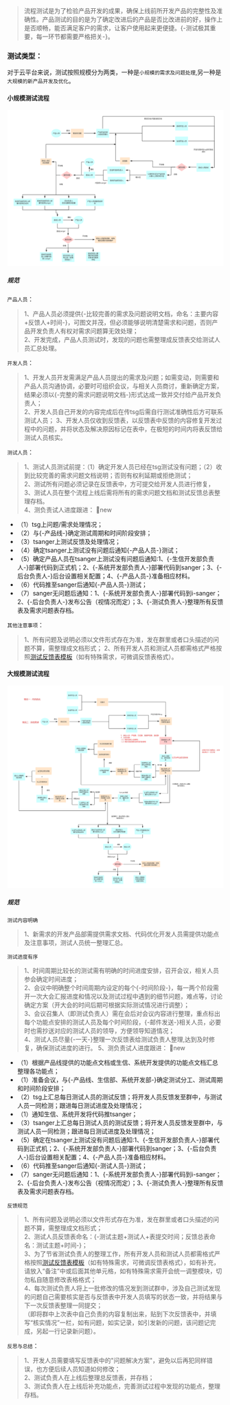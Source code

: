 > 流程测试是为了检验产品开发的成果，确保上线前所开发产品的完整性及准确性。产品测试的目的是为了确定改进后的产品是否比改进前的好，操作上是否顺畅，能否满足客户的需求，让客户使用起来更便捷。{-测试极其重要，每一环节都需要严格把关-}。

### 测试类型：
对于云平台来说，测试按照规模分为两类，一种是`小规模的需求及问题处理`,另一种是`大规模的新产品开发及优化`。

#### 小规模测试流程
![小规模测试流程](../img/小规模测试SOP.png)

##### 规范
`产品人员`：  

>1、产品人员必须提供{-比较完善的需求及问题说明文档，命名：主要内容+反馈人+时间-}，可图文并茂，但必须能够说明清楚需求和问题，否则产品开发负责人有权对需求问题算无效处理；  
>2、开发完成，产品人员测试时，发现的问题也需整理成反馈表交给测试人员汇总处理。

`开发人员`：
>1、开发人员开发需满足产品人员提出的需求及问题；如需变动，则需要和产品人员沟通协调，必要时可组织会议，与相关人员商讨，重新确定方案，结果必须以{-完整的需求问题说明文档-}形式达成一致并交付给产品开发负责人；  
>2、开发人员自己开发的内容完成后在传tsg后需自行测试准确性后方可联系测试人员；
>3、开发人员仅收到反馈表，以反馈表中反馈的内容修复开发过程中的问题，并将状态及解决原因标记在表中，在极短的时间内将表反馈给测试人员核实。

`测试人员`：
>1、测试人员测试前提：（1）确定开发人员已经在tsg测试没有问题；（2）收到比较完善的需求问题文档说明；否则有权利延期或拒绝测试；  
>2、测试所有问题必须记录在反馈表中，方可提交给开发人员进行修复，  
>3、测试人员在整个流程上线后需将所有的需求问题文档和测试反馈总表整理存档。  
>4、测负责试人进度跟进： :star2:new
- （1）tsg上问题/需求处理情况；
- （2）与{-产品线-}确定测试周期和时间阶段安排；
- （3）tsanger上测试反馈及处理情况；
- （4）确定tsanger上测试没有问题后通知{-产品人员-}测试；
- （5）确定产品人员在tsanger上测试没有问题后通知:1、{-生信开发部负责人-}部署代码到正式机；2、{-系统开发部负责人-}部署代码到sanger；3、{-后台负责人-}后台设置相关配置；4、{-产品人员-}准备相应材料。
- （6）代码推至sanger后通知{-产品人员-}测试；
- （7）sanger无问题后通知：1、{-系统开发部负责人-}部署代码到i-sanger；2、{-后台负责人-}发布公告（视情况而定）；3、{-测试负责人-}整理所有反馈表及需求问题表存档。

`其他注意事项`：
>1、所有问题及说明必须以文件形式存在为准，发在群里或者口头描述的问题不算，需整理成文档形式；
>2、所有开发人员和测试人员都需格式严格按照[测试反馈表模板](../examples/反馈表模板.xlsx)（如有特殊需求，可微调反馈表格式）。

#### 大规模测试流程
![大规模测试流程](../img/大规模测试SOP.png)

##### 规范
`测试内容明确`
>1、新需求的开发产品部需提供需求文档、代码优化开发人员需提供功能点及注意事项，测试人员统一整理汇总。

`测试进度有序`  

>1、时间周期比较长的测试需有明确的时间进度安排，召开会议，相关人员参会确定时间进度；  
>2、会议中明确整个时间周期内设定的每个{-时间阶段-}，每一两个阶段需开一次大会汇报进度和情况以及测试过程中遇到的细节问题，难点等，讨论确定方案（开大会的时间后期可根据实际测试情况进行调整）；  
>3、会议召集人（即测试负责人）需在会后对会议内容进行整理，重点标出每个功能点安排的测试人员及每个时间阶段，{-邮件发送-}相关人员，必要时也需抄送对应的测试人员的领导，方便领导知道情况；  
>4、测试人员尽量{-一天-}整理一次反馈表给测试负责人整理,达到及时修复，确保测试进度的进行。 
>5、测负责试人进度跟进： :star2:new
- （1）根据产品线提供的功能点文档或生信、系统开发提供的功能点文档汇总整理各功能点；
- （1）准备会议，与{-产品线、生信部、系统开发部-}确定测试分工、测试周期和时间阶段安排；
- （2）tsg上汇总每日测试人员的测试反馈；将开发人员反馈发至群中，与测试人员一同检测；跟进每日测试进度及处理情况；
- （1）通知生信、系统开发将代码推tsanger；
- （3）tsanger上汇总每日测试人员的测试反馈；将开发人员反馈发至群中，与测试人员一同检测；跟进每日测试进度及处理情况；
- （5）确定在tsanger上测试没有问题后通知:1、{-生信开发部负责人-}部署代码到正式机；2、{-系统开发部负责人-}部署代码到sanger；3、{-后台负责人-}后台设置相关配置；4、{-产品人员-}准备相应材料。
- （6）代码推至sanger后通知{-测试人员-}测试；
- （7）sanger无问题后通知：1、{-系统开发部负责人-}部署代码到i-sanger；2、{-后台负责人-}发布公告（视情况而定）；3、{-测试负责人-}整理所有反馈表及需求问题表存档。

`反馈规范`
>1、所有问题及说明必须以文件形式存在为准，发在群里或者口头描述的问题不算，需整理成文档形式；  
>2、测试人员反馈表命名：{-测试主题+测试人+表提交时间；反馈总表命名：测试主题+时间-}；  
>3、为了节省测试负责人的整理工作，所有开发人员和测试人员都需格式严格按照[测试反馈表模板](../examples/反馈表模板.xlsx)（如有特殊需求，可微调反馈表格式），如有补充，请放入“备注”中或后面其他单元格，如有特殊需求需开会统一调整模块，切勿私自随意修改表格格式；  
>4、每次测试负责人将上一批修改的情况发到测试群中，涉及自己测试发现的问题自己需要核实是否与反馈表中开发人员填写的状态一致，并将结果与下一次反馈表整理一同提交；  
（即将群中上次表中自己负责的内容复制出来，贴到下次反馈表中，并填写“核实情况”一栏，如有问题，如实记录，如引发新的问题，该问题记完成，另起一行记录新问题）。

`反思与总结`：
>1、开发人员需要填写反馈表中的"问题解决方案"，避免以后再犯同样错误，也方便后续人员知道如何修改；  
>2、测试负责人在上线后整理总反馈表，并存档；  
>3、测试负责人在上线后补充功能点，完善测试过程中发现的功能点，整理存档。
